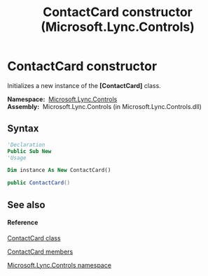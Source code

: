 ﻿---
title: ContactCard constructor  (Microsoft.Lync.Controls)
TOCTitle: 'ContactCard constructor '
ms:assetid: M:Microsoft.Lync.Controls.ContactCard.#ctor_DI_3_UC_OCS14MrefLyncWPF
ms:mtpsurl: https://msdn.microsoft.com/en-us/library/microsoft.lync.controls.contactcard_di_3_uc_ocs14mreflyncwpf.contactcard_di_3_uc_ocs14mreflyncwpf(v=office.15)
ms:contentKeyID: 48598393
ms.date: 07/28/2014
mtps_version: v=office.15
f1_keywords:
- Microsoft.Lync.Controls.ContactCard.ContactCard
dev_langs:
- CSharp
- JScript
- VB
- other
---

# ContactCard constructor

Initializes a new instance of the **\[ContactCard\]** class.

**Namespace:**  [Microsoft.Lync.Controls](microsoft-lync-controls-namespace_1.md)  
**Assembly:**  Microsoft.Lync.Controls (in Microsoft.Lync.Controls.dll)

## Syntax

``` vb
'Declaration
Public Sub New
'Usage

Dim instance As New ContactCard()
```

``` csharp
public ContactCard()
```

## See also

#### Reference

[ContactCard class](contactcard-class-microsoft-lync-controls_1.md)

[ContactCard members](contactcard-members-microsoft-lync-controls_1.md)

[Microsoft.Lync.Controls namespace](microsoft-lync-controls-namespace_1.md)


